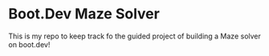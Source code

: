 # Boot.Dev Maze Solver

This is my repo to keep track fo the guided project of building a Maze solver on boot.dev!
